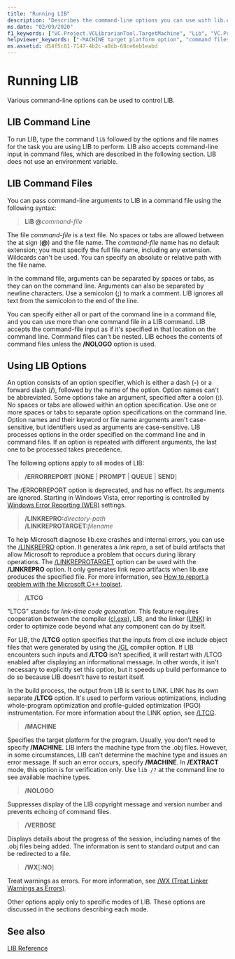 ```yaml
---
title: "Running LIB"
description: "Describes the command-line options you can use with lib.exe."
ms.date: "02/09/2020"
f1_keywords: ["VC.Project.VCLibrarianTool.TargetMachine", "Lib", "VC.Project.VCLibrarianTool.PrintProgress", "VC.Project.VCLibrarianTool.SuppressStartupBanner"]
helpviewer_keywords: ["-MACHINE target platform option", "command files, LIB", "MACHINE target platform option", "colon command files", "VERBOSE library manager option", "/NOLOGO library manager option", "dash option specifier", "/MACHINE target platform option", "forward slash option specifier", "-NOLOGO library manager option", "LIB [C++], running LIB", "-VERBOSE library manager option", "/VERBOSE library manager option", "command files", "NOLOGO library manager option", "slash (/)", "semicolon, command files", "/ command files"]
ms.assetid: d54f5c81-7147-4b2c-a8db-68ce6eb1eabd
---
```

# Running LIB

Various command-line options can be used to control LIB.

## LIB Command Line

To run LIB, type the command `lib` followed by the options and file names for the task you are using LIB to perform. LIB also accepts command-line input in command files, which are described in the following section. LIB does not use an environment variable.

## LIB Command Files

You can pass command-line arguments to LIB in a command file using the following syntax:

> **LIB \@**<em>command-file</em>

The file *command-file* is a text file. No spaces or tabs are allowed between the at sign (**\@**) and the file name. The *command-file* name has no default extension; you must specify the full file name, including any extension. Wildcards can't be used. You can specify an absolute or relative path with the file name.

In the command file, arguments can be separated by spaces or tabs, as they can on the command line. Arguments can also be separated by newline characters. Use a semicolon (**;**) to mark a comment. LIB ignores all text from the semicolon to the end of the line.

You can specify either all or part of the command line in a command file, and you can use more than one command file in a LIB command. LIB accepts the command-file input as if it's specified in that location on the command line. Command files can't be nested. LIB echoes the contents of command files unless the **/NOLOGO** option is used.

## Using LIB Options

An option consists of an option specifier, which is either a dash (**-**) or a forward slash (**/**), followed by the name of the option. Option names can't be abbreviated. Some options take an argument, specified after a colon (**:**). No spaces or tabs are allowed within an option specification. Use one or more spaces or tabs to separate option specifications on the command line. Option names and their keyword or file name arguments aren't case-sensitive, but identifiers used as arguments are case-sensitive. LIB processes options in the order specified on the command line and in command files. If an option is repeated with different arguments, the last one to be processed takes precedence.

The following options apply to all modes of LIB:

> **/ERRORREPORT** \[**NONE** &#124; **PROMPT** &#124; **QUEUE** &#124; **SEND**]

The /ERRORREPORT option is deprecated, and has no effect. Its arguments are ignored. Starting in Windows Vista, error reporting is controlled by [Windows Error Reporting (WER)](/windows/win32/wer/windows-error-reporting) settings.

> **/LINKREPRO:**_directory-path_ \
> **/LINKREPROTARGET:**_filename_

To help Microsoft diagnose lib.exe crashes and internal errors, you can use the [/LINKREPRO](linkrepro.md) option. It generates a *link repro*, a set of build artifacts that allow Microsoft to reproduce a problem that occurs during library operations. The [/LINKREPROTARGET](linkreprotarget.md) option can be used with the **/LINKREPRO** option. It only generates link repro artifacts when lib.exe produces the specified file. For more information, see [How to report a problem with the Microsoft C++ toolset](../../overview/how-to-report-a-problem-with-the-visual-cpp-toolset.md).

> **/LTCG**

"LTCG" stands for *link-time code generation*. This feature requires cooperation between the compiler ([cl.exe](compiler-options.md)), LIB, and the linker ([LINK](linker-options.md)) in order to optimize code beyond what any component can do by itself.

For LIB, the **/LTCG** option specifies that the inputs from cl.exe include object files that were generated by using the [/GL](gl-whole-program-optimization.md) compiler option. If LIB encounters such inputs and **/LTCG** isn't specified, it will restart with /LTCG enabled after displaying an informational message. In other words, it isn't necessary to explicitly set this option, but it speeds up build performance to do so because LIB doesn't have to restart itself.

In the build process, the output from LIB is sent to LINK. LINK has its own separate **/LTCG** option. It's used to perform various optimizations, including whole-program optimization and profile-guided optimization (PGO) instrumentation. For more information about the LINK option, see [/LTCG](ltcg-link-time-code-generation.md).

> **/MACHINE**

Specifies the target platform for the program. Usually, you don't need to specify **/MACHINE**. LIB infers the machine type from the .obj files. However, in some circumstances, LIB can't determine the machine type and issues an error message. If such an error occurs, specify **/MACHINE**. In **/EXTRACT** mode, this option is for verification only. Use `lib /?` at the command line to see available machine types.

> **/NOLOGO**

Suppresses display of the LIB copyright message and version number and prevents echoing of command files.

> **/VERBOSE**

Displays details about the progress of the session, including names of the .obj files being added. The information is sent to standard output and can be redirected to a file.

> **/WX**[**:NO**]

Treat warnings as errors. For more information, see [/WX (Treat Linker Warnings as Errors)](wx-treat-linker-warnings-as-errors.md).

Other options apply only to specific modes of LIB. These options are discussed in the sections describing each mode.

## See also

[LIB Reference](lib-reference.md)
